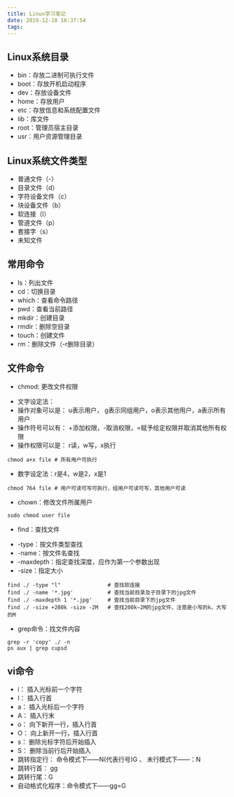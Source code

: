 ```yaml
---
title: Linux学习笔记
date: 2019-12-18 16:37:54
tags:
---
```


## Linux系统目录
+ bin：存放二进制可执行文件
+ boot：存放开机启动程序
+ dev：存放设备文件
+ home：存放用户
+ etc：存放信息和系统配置文件
+ lib：库文件
+ root：管理员宿主目录
+ usr：用户资源管理目录

## Linux系统文件类型
* 普通文件（-）
* 目录文件（d）
* 字符设备文件（c）
* 块设备文件（b）
* 软连接（l）
* 管道文件（p）
* 套接字（s）
* 未知文件

## 常用命令
+ ls：列出文件
+ cd：切换目录
+ which：查看命令路径
+ pwd：查看当前路径
+ mkdir：创建目录
+ rmdir：删除空目录
+ touch：创建文件
+ rm：删除文件（-r删除目录）

## 文件命令
+ chmod: 更改文件权限
* 文字设定法：
* 操作对象可以是： u表示用户， g表示同组用户，o表示其他用户，a表示所有用户  
* 操作符号可以有： +添加权限，-取消权限，=赋予给定权限并取消其他所有权限
* 操作权限可以是： r读，w写，x执行   
``` 
chmod a+x file # 所有用户可执行
```
* 数字设定法：r是4，w是2，x是1   
```
chmod 764 file # 用户可读可写可执行，组用户可读可写，其他用户可读
```
+ chown：修改文件所属用户
```
sudo chmod user file
```

+ find：查找文件
* -type：按文件类型查找
* -name：按文件名查找
* -maxdepth：指定查找深度，应作为第一个参数出现
* -size：指定大小
```
find ./ -type "l"               # 查找软连接
find ./ -name '*.jpg'           # 查找当前目录及子目录下的jpg文件
find ./ -maxdepth 1 '*.jpg'     # 查找当前目录下的jpg文件
find ./ -size +200k -size -2M   # 查找200k~2M的jpg文件，注意是小写的k，大写的M
```

+ grep命令：找文件内容
```
grep -r 'copy' ./ -n
ps aux | grep cupsd
```
## vi命令
+ i： 插入光标前一个字符
+ I： 插入行首
+ a： 插入光标后一个字符
+ A： 插入行末
+ o： 向下新开一行，插入行首
+ O： 向上新开一行，插入行首
+ s： 删除光标字符后开始插入
+ S： 删除当前行后开始插入
+ 跳转指定行： 命令模式下——N(代表行号)G 、 末行模式下——：N
+ 跳转行首： gg
+ 跳转行尾：G
+ 自动格式化程序：命令模式下——gg=G
